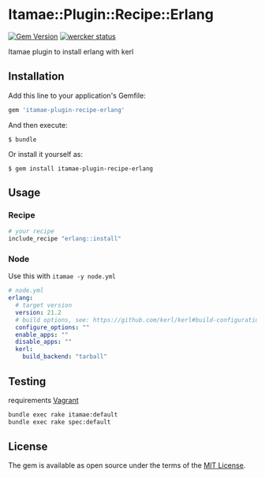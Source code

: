 # Itamae::Plugin::Recipe::Erlang

[![Gem Version](https://badge.fury.io/rb/itamae-plugin-recipe-erlang.svg)](https://badge.fury.io/rb/itamae-plugin-recipe-erlang)
[![wercker status](https://app.wercker.com/status/d64235a018605ddf4ebee04532597235/m/master "wercker status")](https://app.wercker.com/project/byKey/d64235a018605ddf4ebee04532597235)

Itamae plugin to install erlang with kerl

## Installation

Add this line to your application's Gemfile:

```ruby
gem 'itamae-plugin-recipe-erlang'
```

And then execute:

    $ bundle

Or install it yourself as:

    $ gem install itamae-plugin-recipe-erlang

## Usage

### Recipe

```ruby
# your recipe
include_recipe "erlang::install"
```

### Node

Use this with `itamae -y node.yml`

```yaml
# node.yml
erlang:
  # target version
  version: 21.2
  # build options, see: https://github.com/kerl/kerl#build-configuration
  configure_options: ""
  enable_apps: ""
  disable_apps: ""
  kerl:
    build_backend: "tarball"
```

## Testing

requirements [Vagrant](https://www.vagrantup.com/)

```sh
bundle exec rake itamae:default
bundle exec rake spec:default
```

## License

The gem is available as open source under the terms of the [MIT License](http://opensource.org/licenses/MIT).
